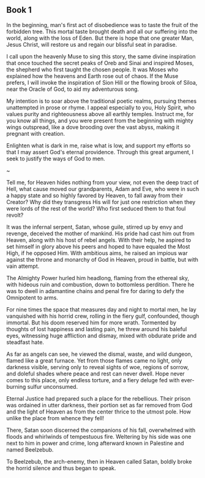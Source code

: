 ## Book 1

In the beginning, man's first act of disobedience was to taste the fruit of the forbidden tree. This mortal taste brought death and all our suffering into the world, along with the loss of Eden. But there is hope that one greater Man, Jesus Christ, will restore us and regain our blissful seat in paradise.

I call upon the heavenly Muse to sing this story, the same divine inspiration that once touched the secret peaks of Oreb and Sinai and inspired Moses, the shepherd who first taught the chosen people. It was Moses who explained how the heavens and Earth rose out of chaos. If the Muse prefers, I will invoke the inspiration of Sion Hill or the flowing brook of Siloa, near the Oracle of God, to aid my adventurous song.

My intention is to soar above the traditional poetic realms, pursuing themes unattempted in prose or rhyme. I appeal especially to you, Holy Spirit, who values purity and righteousness above all earthly temples. Instruct me, for you know all things, and you were present from the beginning with mighty wings outspread, like a dove brooding over the vast abyss, making it pregnant with creation.

Enlighten what is dark in me, raise what is low, and support my efforts so that I may assert God's eternal providence. Through this great argument, I seek to justify the ways of God to men.

~

Tell me, for Heaven hides nothing from your view, not even the deep tract of Hell, what cause moved our grandparents, Adam and Eve, who were in such a happy state and so highly favored by Heaven, to fall away from their Creator? Why did they transgress His will for just one restriction when they were lords of the rest of the world? Who first seduced them to that foul revolt?

It was the infernal serpent, Satan, whose guile, stirred up by envy and revenge, deceived the mother of mankind. His pride had cast him out from Heaven, along with his host of rebel angels. With their help, he aspired to set himself in glory above his peers and hoped to have equaled the Most High, if he opposed Him. With ambitious aims, he raised an impious war against the throne and monarchy of God in Heaven, proud in battle, but with vain attempt.

The Almighty Power hurled him headlong, flaming from the ethereal sky, with hideous ruin and combustion, down to bottomless perdition. There he was to dwell in adamantine chains and penal fire for daring to defy the Omnipotent to arms.

For nine times the space that measures day and night to mortal men, he lay vanquished with his horrid crew, rolling in the fiery gulf, confounded, though immortal. But his doom reserved him for more wrath. Tormented by thoughts of lost happiness and lasting pain, he threw around his baleful eyes, witnessing huge affliction and dismay, mixed with obdurate pride and steadfast hate.

As far as angels can see, he viewed the dismal, waste, and wild dungeon, flamed like a great furnace. Yet from those flames came no light, only darkness visible, serving only to reveal sights of woe, regions of sorrow, and doleful shades where peace and rest can never dwell. Hope never comes to this place, only endless torture, and a fiery deluge fed with ever-burning sulfur unconsumed.

Eternal Justice had prepared such a place for the rebellious. Their prison was ordained in utter darkness, their portion set as far removed from God and the light of Heaven as from the center thrice to the utmost pole. How unlike the place from whence they fell!

There, Satan soon discerned the companions of his fall, overwhelmed with floods and whirlwinds of tempestuous fire. Weltering by his side was one next to him in power and crime, long afterward known in Palestine and named Beelzebub.

To Beelzebub, the arch-enemy, then in Heaven called Satan, boldly broke the horrid silence and thus began to speak.
